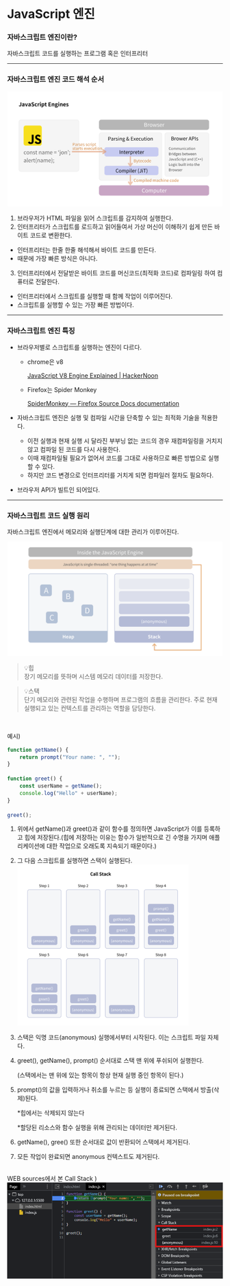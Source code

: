 # JavaScript 엔진

### 자바스크립트 엔진이란?

자바스크립트 코드를 실행하는 프로그램 혹은 인터프리터
<hr>

### 자바스크립트 엔진 코드 해석 순서

![Untitled](../../assets/JavaScript/JavaScript_engine_order.png)

1. 브라우저가 HTML 파일을 읽어 스크립트를 감지하여 실행한다.
2. 인터프리터가 스크립트를 로드하고 읽어들여서 가상 머신이 이해하기 쉽게 만든 바이트 코드로 변환한다.
  - 인터프리터는 한줄 한줄 해석해서 바이트 코드를 만든다.
  - 때문에 가장 빠른 방식은 아니다.
3. 인터프리터에서 전달받은 바이트 코드를 머신코드(최적화 코드)로 컴파일링 하여 컴퓨터로 전달한다.
  - 인터프리터에서 스크립트를 실행할 때 함께 작업이 이루어진다.
  - 스크립트를 실행할 수 있는 가장 빠른 방법이다.
<hr>

### 자바스크립트 엔진 특징

- 브라우저별로 스크립트를 실행하는 엔진이 다르다.
  - chrome은 v8

    [JavaScript V8 Engine Explained | HackerNoon](https://hackernoon.com/javascript-v8-engine-explained-3f940148d4ef)

  - Firefox는 Spider Monkey

    [SpiderMonkey — Firefox Source Docs  documentation](https://firefox-source-docs.mozilla.org/js/index.html)

- 자바스크립트 엔진은 실행 및 컴파일 시간을 단축할 수 있는 최적화 기술을 적용한다.
  - 이전 실행과 현재 실행 시 달라진 부부닝 없는 코드의 경우 재컴파일링을 거치지 않고 컴파일 된 코드를 다시 사용한다.
  - 이때 재컴파일될 필요가 없어서 코드를 그대로 사용하므로 빠른 방법으로 실행할 수 있다.
  - 하지만 코드 변경으로 인터프리터를 거치게 되면 컴파일러 절차도 필요하다.
- 브라우저 API가 빌트인 되어있다.
<hr>

### 자바스크립트 코드 실행 원리

자바스크립트 엔진에서 메모리와 실행단계에 대한 관리가 이루어진다.

![Untitled](../../assets/JavaScript/code_execution.png)

>💡힙<br>장기 메모리를 뜻하며 시스템 메모리 데이터를 저장한다.

>💡스택<br>단기 메모리와 관련된 작업을 수행하며 프로그램의 흐름을 관리한다.
주로 현재 실행되고 있는 컨텍스트를 관리하는 역할을 담당한다.

<br>

예시)

```jsx
function getName() {
    return prompt("Your name: ", "");
}

function greet() {
    const userName = getName();
    console.log("Hello" + userName);
}

greet();
```

1. 위에서 getName()과 greet()과 같이 함수를 정의하면 JavaScript가 이를 등록하고 힙에 저장된다.(힙에 저장하는 이유는 함수가 일반적으로 긴 수명을 가지며 애플리케이션에 대한 작업으로 오래도록 지속되기 때문이다.)
2. 그 다음 스크립트를 실행하면 스택이 실행된다.<br>
   <img src = "../../assets/JavaScript/call_stack.png" width="400px">
3. 스택은 익명 코드(anonymous) 실행에서부터 시작된다. 이는 스크립트 파일 자체다.
4. greet(), getName(), prompt() 순서대로 스택 맨 위에 푸쉬되어 실행한다.

   (스택에서는 맨 위에 있는 항목이 항상 현재 실행 중인 항목이 된다.)

5. prompt()의 값을 입력하거나 취소를 누르는 등 실행이 종료되면 스택에서 방출(삭제)된다.

   *힙에서는 삭제되지 않는다

   *할당된 리소스와 함수 실행을 위해 관리되는 데이터만 제거된다.

6. getName(), gree() 또한 순서대로 값이 반환되어 스택에서 제거된다.
7. 모든 작업이 완료되면 anonymous 컨텍스트도 제거된다.
<br></br>

WEB sources에서 본 Call Stack )
![Untitled](../../assets/JavaScript/web_call_stack.png)
